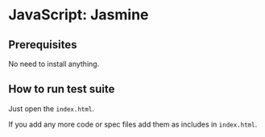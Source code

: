 JavaScript: Jasmine
===================

## Prerequisites

No need to install anything.

## How to run test suite

Just open the `index.html`.

If you add any more code or spec files add them as includes in `index.html`.